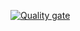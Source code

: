 [![Quality gate](https://sonarcloud.io/api/project_badges/quality_gate?project=mohsiniqbalcui_SplashScreenAndroid12)](https://sonarcloud.io/summary/new_code?id=mohsiniqbalcui_SplashScreenAndroid12)
